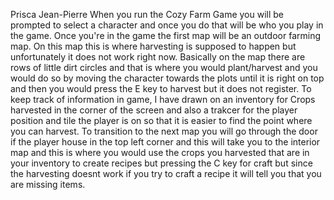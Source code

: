 Prisca Jean-Pierre
When you run the Cozy Farm Game you will be prompted to select a character and once you do that will be who you
play in the game. Once you're in the game the first map will be an outdoor farming map. On this map this is where harvesting
is supposed to happen but unfortunately it does not work right now. Basically on the map there are 
rows of little dirt circles and that is where you would plant/harvest and you would do so by moving the character towards the plots
until it is right on top and then you would press the E key to harvest but it does not register. To keep track of information in game, I have 
drawn on an inventory for Crops harvested in the corner of the screen and also a trakcer for the player position
and tile the player is on so that it is easier to find the point where you can harvest. To transition to the next map you will go through the
door if the player house in the top left corner and this will take you to the interior map and this is where you would use the crops you harvested
that are in your inventory to create recipes but pressing the C key for craft but since the harvesting doesnt work if you try to craft a recipe it will
tell you that you are missing items. 
